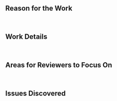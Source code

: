 ## Reason for the Work

<br/>

## Work Details

<br/>

## Areas for Reviewers to Focus On

<br/>

## Issues Discovered
